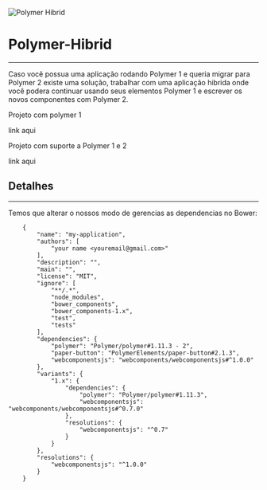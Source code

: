 ![Polymer Hibrid](https://www.polymer-project.org/images/logos/p-logo.png)
# Polymer-Hibrid
---
Caso você possua uma aplicação rodando Polymer 1 e queria migrar para Polymer 2 existe uma solução, trabalhar com uma aplicação hibrida onde você podera continuar usando seus elementos Polymer 1 e escrever os novos componentes com Polymer 2.

Projeto com polymer 1

link aqui

Projeto com suporte a Polymer 1 e 2

link aqui


## Detalhes
---

Temos que alterar o nossos modo de gerencias as dependencias no Bower:

```
    {
        "name": "my-application",
        "authors": [
            "your name <youremail@gmail.com>"
        ],
        "description": "",
        "main": "",
        "license": "MIT",
        "ignore": [
            "**/.*",
            "node_modules",
            "bower_components",
            "bower_components-1.x",
            "test",
            "tests"
        ],
        "dependencies": {
            "polymer": "Polymer/polymer#1.11.3 - 2",
            "paper-button": "PolymerElements/paper-button#2.1.3",
            "webcomponentsjs": "webcomponents/webcomponentsjs#^1.0.0"
        },
        "variants": {
            "1.x": {
                "dependencies": {
                    "polymer": "Polymer/polymer#1.11.3",
                    "webcomponentsjs": "webcomponents/webcomponentsjs#^0.7.0"
                },
                "resolutions": {
                    "webcomponentsjs": "^0.7"
                }
            }
        },
        "resolutions": {
            "webcomponentsjs": "^1.0.0"
        }
    }
```







